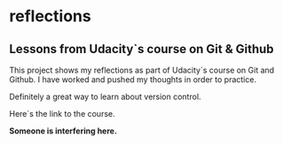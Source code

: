 # reflections

## Lessons from Udacity`s course on Git & Github

This project shows my reflections as part of Udacity`s course on Git and Github.
I have worked and pushed my thoughts in order to practice.

Definitely a great way to learn about version control.

Here`s the link to the course.

**Someone is interfering here.**

